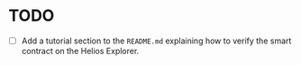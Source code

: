 # TODO

- [ ] Add a tutorial section to the `README.md` explaining how to verify the smart contract on the Helios Explorer.
